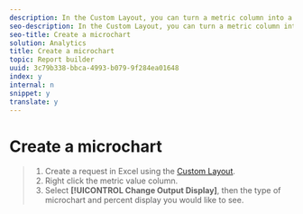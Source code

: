 ```yaml
---
description: In the Custom Layout, you can turn a metric column into a bar chart with a corresponding percentage value, or a percentage value with a corresponding bar chart. The percentage value is the metric value or total for the overall non-filtered request for the period.
seo-description: In the Custom Layout, you can turn a metric column into a bar chart with a corresponding percentage value, or a percentage value with a corresponding bar chart. The percentage value is the metric value or total for the overall non-filtered request for the period.
seo-title: Create a microchart
solution: Analytics
title: Create a microchart
topic: Report builder
uuid: 3c79b338-bbca-4993-b079-9f284ea01648
index: y
internal: n
snippet: y
translate: y
---
```


# Create a microchart


>1. Create a request in Excel using the [ Custom Layout](../../../report_builder_bucket/layout/configure_the_custom_layout/configure_the_custom_layout.md#concept_F711B12D6BE74F4880E5F596C2848183).
>1. Right click the metric value column.
>1. Select **[!UICONTROL  Change Output Display]**, then the type of microchart and percent display you would like to see.
